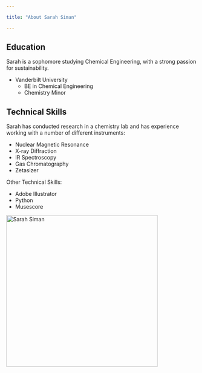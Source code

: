 ```yaml
---

title: "About Sarah Siman"

---
```


## Education

Sarah is a sophomore studying Chemical Engineering, with a strong passion for sustainability. 

* Vanderbilt University
    * BE in Chemical Engineering
    * Chemistry Minor

## Technical Skills

Sarah has conducted research in a chemistry lab and has experience working with a number of different instruments:

* Nuclear Magnetic Resonance 
* X-ray Diffraction
* IR Spectroscopy
* Gas Chromatography
* Zetasizer

Other Technical Skills:

* Adobe Illustrator
* Python
* Musescore


<img src="/assets/img/Sarah_large_photo.png" alt="Sarah Siman" style="width:400px;"/>

